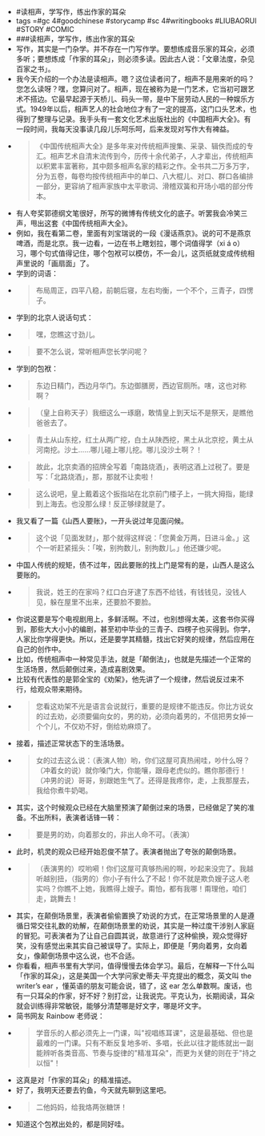 - #读相声，学写作，练出作家的耳朵
- tags =#gc 4#goodchinese #storycamp #sc 4#writingbooks #LIUBAORUI #STORY #COMIC
- ###读相声，学写作，练出作家的耳朵
- 写作，其实是一门杂学。并不存在一门写作学。要想练成音乐家的耳朵，必须多听；要想炼成「作家的耳朵」，则必须多读。因此古人说：「文章法度，杂见百家之书」。
- 我今天介绍的一个办法是读相声。嗯？这位读者问了，相声不是用来听的吗？您怎么读呀？嘿，您算问对了。相声，现在被称为是一门艺术，它当初可跟艺术不搭边。它最早起源于天桥儿、码头一带，是中下层劳动人民的一种娱乐方式。1949年以后，相声艺人的社会地位才有了一定的提高，这门口头艺术，也得到了整理与记录。我手头有一套文化艺术出版社出的《中国相声大全》。有一段时间，我每天没事读几段儿乐呵乐呵，后来发现对写作大有裨益。
- >《中国传统相声大全》是多年来对传统相声搜集、采录、辑佚而成的专汇。相声艺术自清末流传到今，历传十余代弟子，人才辈出，传统相声以积累丰富著称，其中颇多相声名家的精彩之作。全书共二万多万字，分为五卷，每卷均按传统相声中的单口、八大棍儿、对口、群口各编排一部分，更容纳了相声家族中太平歌词、滑稽双簧和开场小唱的部分传本。
- 有人夸奖郭德纲文笔很好，所写的微博有传统文化的底子。听罢我会冷笑三声，甩出这套《中国传统相声大全》。
- 例如，我在看第二卷，里面有刘宝瑞说的一段《漫话燕京》。说的可不是燕京啤酒，而是北京。我一边看，一边在书上瞎划拉，哪个词值得学（xi á o）习，哪个句式值得记住，哪个包袱可以模仿，不一会儿，这页纸就变成传统相声里说的「画扇面」了。
- 学到的词语：
- >布局周正，四平八稳，前朝后寝，左右均衡，一个不个，三青子，四愣子。
- 学到的北京人说话句式：
- >嘿，您瞧这寸劲儿。
- >要不怎么说，常听相声您长学问呢？
- 学到的包袱：
- >东边日精门，西边月华门。东边御膳房，西边官厕所。嗐，这也对称啊？
- >（皇上自称天子）我细这么一琢磨，敢情皇上到天坛不是祭天，是瞧他爸爸去了。
- > 青土从山东挖，红土从两广挖，白土从陕西挖，黑土从北京挖，黄土从河南挖。沙土……哪儿碰上哪儿挖。哪儿没沙土啊？！
- > 故此，北京卖酒的招牌全写着「南路烧酒」，表明这酒上过税了。要是写：「北路烧酒」，那，那就不让卖啦！
- > 这么说吧，皇上戴着这个扳指站在北京前门楼子上，一挑大拇指，能绿到上海去。也没那么绿！反正够绿就是了。
- 我又看了一篇《山西人要账》，一开头说过年见面问候。
- >这个说「见面发财」，那个就得这样说：「您黄金万两，日进斗金。」这个一听赶紧摇头：「唉，别拘数儿，别拘数儿。」他还嫌少呢。
- 中国人传统的规矩，债不过年，因此要账的找上门是常有的是，山西人是这么要账的。
- >我说，姓王的在家吗？红口白牙逮了东西不给钱，有钱钱见，没钱人见，躲在屋里不出来，还要脸不要脸。
- 你说这要是写个电视剧用上，多鲜活啊。不过，也别想得太美，这套书你买得到，那些大大小小的编剧，甚至初中毕业的三青子、四楞子也买得到。你学，人家比你学得更快。所以，还是要学其精髓，找出它好笑的规律，然后应用在自己的创作中。
- 比如，传统相声中一种常见手法，就是「颠倒法」，也就是先描述一个正常的生活场景，然后颠倒过来，造成喜剧效果。
- 比较有代表性的是郭全宝的《劝架》，他先讲了一个规律，然后说反过来不行，给观众带来期待。
- >您看这劝架不光是语言会说就行，重要的是规律不能违反。你比方说女的过去劝，必须要偏向女的，男的劝，必须向着男的，不信把男女掉一个个儿，不仅劝不好，倒给劝麻烦了。
- 接着，描述正常状态下的生活场景。
- >女的过去这么说：（表演人物）哟，你们这屋可真热闹哇，吵什么呀？（冲着女的说）就你嗓门大，你能嚷，跟母老虎似的。瞧你那德行！（冲男的说）哥哥，别跟她生气了。还得是我疼你，走，上我那屋去，我给你煮牛奶喝。
- 其实，这个时候观众已经在大脑里预演了颠倒过来的场景，已经做足了笑的准备。不出所料，表演者话锋一转：
- >要是男的劝，向着那女的，非出人命不可。（表演）
- 此时，机灵的观众已经开始忍俊不禁了。表演者抛出了夸张的颠倒场景。
- >（表演男的）哎哟嗬！你们这屋可真够热闹的啊，吵起来没完了。我越听越别扭，（指男的）你小子有什么了不起！你不就是欺负嫂子这人老实吗？你瞧不上她，我瞧得上嫂子。甭怕，都有我哪！甭理他，咱们走，跳舞去！
- 其实，在颠倒场景里，表演者偷偷置换了劝说的方式，在正常场景里的人是遵循日常交往礼数的劝解，在颠倒场景里的劝说，其实是一种过度干涉别人家庭的冒犯。可表演者为了让自己自圆其说，故意进行了这种偷换，观众觉得好笑，没有感觉出来其实自己被误导了。实际上，即便是「男向着男，女向着女」，像颠倒场景中这么说，也不合适。
- 你看看，相声书里有大学问，值得慢慢去体会学习。最后，在解释一下什么叫「作家的耳朵」，这是美国一个大学问家史蒂夫·平克提出的概念，英文叫 the writer’s ear ，懂英语的朋友可能会说，错了，这 ear 怎么单数啊。废话，也有一只耳朵的作家，好不好？别打岔，让我说完。平克认为，长期阅读，耳朵就会训练得非常敏锐，能够分清楚哪是好文字，哪是坏文字。
- 简书网友 Rainbow 老师说：
- >学音乐的人都必须先上一门课，叫"视唱练耳课"，这是最基础、但也是最难的一门课。只有不断反复地多听、多唱，长此以往才能练就出一副能辨听各类音高、节奏与旋律的"精准耳朵"，而更为关健的则在于"持之以恒"！
- 这真是对「作家的耳朵」的精准描述。
- 好了，我明天还要去钓鱼，今天就先聊到这里吧。
- >二他妈妈，给我烙两张糖饼！
- 知道这个包袱出处的，都是同好哇。
